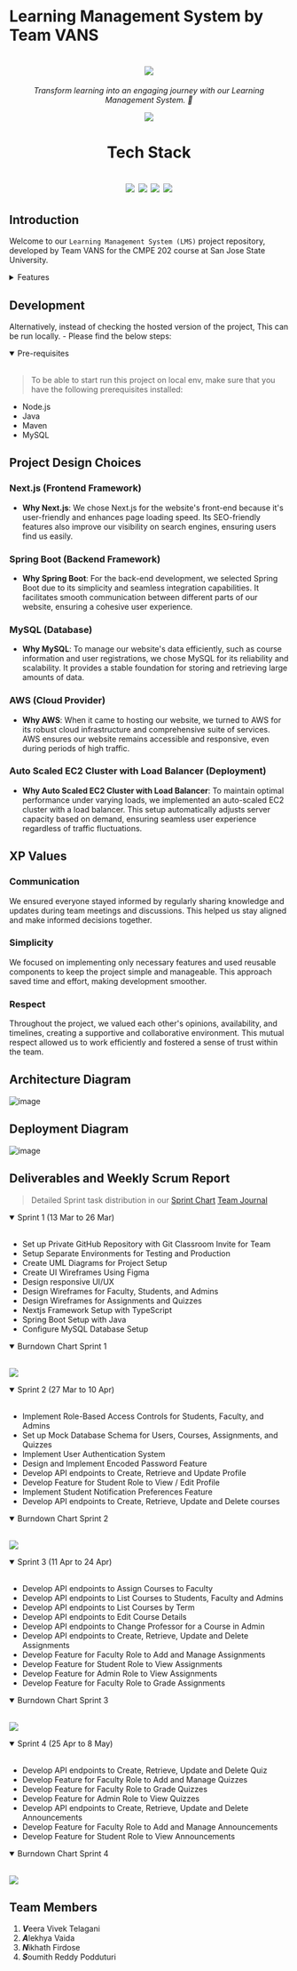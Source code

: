 <!--Team Name-->
# Learning Management System by Team VANS

<h1 align="center">
    <a href="https://docs.google.com/spreadsheets/d/1SPtBPZjJfs1aljyR0dSkWJUQrc0ujuTY2ZukZDJz5Ow/edit#gid=1232063613">
    <img src="https://raw.githubusercontent.com/veeravivekt/lms-nextjs-frontend/main/6C4AA8CB-C873-45FA-9E5F-31E6BA85E311_1_201_a.jpeg"/>
    </a>
    
</h1>


<!--Project Title/Quote-->
<p align="center">
  <i align="center">Transform learning into an engaging journey with our Learning Management System. 🚀</i>
</p>

<!--Project Image with technologies-->

<p align="center">
    <a href="https://docs.google.com/spreadsheets/d/1SPtBPZjJfs1aljyR0dSkWJUQrc0ujuTY2ZukZDJz5Ow/edit#gid=1287233871">
    <img src="https://img.shields.io/badge/Sprint_Chart-Team_VANS-7E30E1">
    </a>
</p>

<h1 align="center">

Tech Stack

<img src="https://img.shields.io/badge/next%20js-000000?style=for-the-badge&logo=nextdotjs&logoColor=white" />
<img src="https://img.shields.io/badge/Spring_Boot-F2F4F9?style=for-the-badge&logo=spring-boot" />
<img src="https://img.shields.io/badge/MySQL-005C84?style=for-the-badge&logo=mysql&logoColor=white" />
<img src="https://img.shields.io/badge/Amazon_AWS-FF9900?style=for-the-badge&logo=amazonaws&logoColor=white" />

</h1>


## Introduction

 Welcome to our `Learning Management System (LMS)` project repository, developed by Team VANS for the CMPE 202 course at San Jose State University.


<details closed>
<summary>
 Features
</summary> <br />
<!-- INSERT FEATURES IMAGES HERE-->  
<p align="center">
    <img width="49%" src="https://raw.githubusercontent.com/veeravivekt/lms-nextjs-frontend/main/public/StudentView.png" alt="1"/>
    &nbsp;
    <img width="49%" src="https://raw.githubusercontent.com/veeravivekt/lms-nextjs-frontend/main/public/HomeScreen.png"/>
    <img width="49%" src="https://raw.githubusercontent.com/veeravivekt/lms-nextjs-frontend/main/public/AddAssignment.png" alt="1"/>
    &nbsp;
    <img width="49%" src="https://raw.githubusercontent.com/veeravivekt/lms-nextjs-frontend/main/public/FacultyView.png" alt="customize-code"/>
    <img width="49%" src="https://raw.githubusercontent.com/veeravivekt/lms-nextjs-frontend/main/public/ListSubmissions.png"/>


</p>
    
</details>


## Development

Alternatively, instead of checking the hosted version of the project, This can be run locally. - Please find the below steps:

<details open>
<summary>
Pre-requisites
</summary> <br />

> To be able to start run this project on local env, make sure that you have the following prerequisites installed:

- Node.js
- Java
- Maven
- MySQL
</details>


## Project Design Choices

### Next.js (Frontend Framework)
- **Why Next.js**: We chose Next.js for the website's front-end because it's user-friendly and enhances page loading speed. Its SEO-friendly features also improve our visibility on search engines, ensuring users find us easily.
   
### Spring Boot (Backend Framework)
- **Why Spring Boot**: For the back-end development, we selected Spring Boot due to its simplicity and seamless integration capabilities. It facilitates smooth communication between different parts of our website, ensuring a cohesive user experience.
   
### MySQL (Database)
- **Why MySQL**: To manage our website's data efficiently, such as course information and user registrations, we chose MySQL for its reliability and scalability. It provides a stable foundation for storing and retrieving large amounts of data.
   
### AWS (Cloud Provider)
- **Why AWS**: When it came to hosting our website, we turned to AWS for its robust cloud infrastructure and comprehensive suite of services. AWS ensures our website remains accessible and responsive, even during periods of high traffic.
   
### Auto Scaled EC2 Cluster with Load Balancer (Deployment)
- **Why Auto Scaled EC2 Cluster with Load Balancer**: To maintain optimal performance under varying loads, we implemented an auto-scaled EC2 cluster with a load balancer. This setup automatically adjusts server capacity based on demand, ensuring seamless user experience regardless of traffic fluctuations.

## XP Values

### Communication
We ensured everyone stayed informed by regularly sharing knowledge and updates during team meetings and discussions. This helped us stay aligned and make informed decisions together.

### Simplicity
We focused on implementing only necessary features and used reusable components to keep the project simple and manageable. This approach saved time and effort, making development smoother.

### Respect
Throughout the project, we valued each other's opinions, availability, and timelines, creating a supportive and collaborative environment. This mutual respect allowed us to work efficiently and fostered a sense of trust within the team.

## Architecture Diagram

![image](https://raw.githubusercontent.com/veeravivekt/lms-nextjs-frontend/main/public/Component_LMS.png)

## Deployment Diagram

![image](https://raw.githubusercontent.com/veeravivekt/lms-nextjs-frontend/main/public/Deployment%20Diagram%20Of%20LMS.png)

## Deliverables and Weekly Scrum Report

> Detailed Sprint task distribution in our [Sprint Chart](https://docs.google.com/spreadsheets/d/1SPtBPZjJfs1aljyR0dSkWJUQrc0ujuTY2ZukZDJz5Ow/edit#gid=1232063613)
> [Team Journal](https://docs.google.com/document/d/1PobRP_-0e5MNLPLzWF5RvtG2FytLsy_D0lys2sY1h7U/edit?usp=sharing)

<details open>
<summary>
Sprint 1 (13 Mar to 26 Mar)
</summary> <br />

- Set up Private GitHub Repository with Git Classroom Invite for Team
- Setup Separate Environments for Testing and Production
- Create UML Diagrams for Project Setup
- Create UI Wireframes Using Figma
- Design responsive UI/UX
- Design Wireframes for Faculty, Students, and Admins
- Design Wireframes for Assignments and Quizzes
- Nextjs Framework Setup with TypeScript
- Spring Boot Setup with Java
- Configure MySQL Database Setup

</details>

<details open>
<summary>
Burndown Chart Sprint 1
</summary> <br />

 <img src="https://raw.githubusercontent.com/veeravivekt/lms-nextjs-frontend/main/public/S1.png"/></a>

</details>

<details open>
<summary>
Sprint 2 (27 Mar to 10 Apr)
</summary> <br />

- Implement Role-Based Access Controls for Students, Faculty, and Admins
- Set up Mock Database Schema for Users, Courses, Assignments, and Quizzes
- Implement User Authentication System
- Design and Implement Encoded Password Feature
- Develop API endpoints to Create, Retrieve and Update Profile
- Develop Feature for Student Role to View / Edit Profile
- Implement Student Notification Preferences Feature
- Develop API endpoints to Create, Retrieve, Update and Delete courses

</details>

<details open>
<summary>
Burndown Chart Sprint 2
</summary> <br />

 <img src="https://raw.githubusercontent.com/veeravivekt/lms-nextjs-frontend/main/public/S2.png"/></a>

</details>

<details open>
<summary>
Sprint 3 (11 Apr to 24 Apr)
</summary> <br />

- Develop API endpoints to Assign Courses to Faculty
- Develop API endpoints to List Courses to Students, Faculty and Admins
- Develop API endpoints to List Courses by Term
- Develop API endpoints to Edit Course Details
- Develop API endpoints to Change Professor for a Course in Admin
- Develop API endpoints to Create, Retrieve, Update and Delete Assignments
- Develop Feature for Faculty Role to Add and Manage Assignments
- Develop Feature for Student Role to View Assignments
- Develop Feature for Admin Role to View Assignments
- Develop Feature for Faculty Role to Grade Assignments

</details>

<details open>
<summary>
Burndown Chart Sprint 3
</summary> <br />

 <img src="https://raw.githubusercontent.com/veeravivekt/lms-nextjs-frontend/main/public/Sprint3.png"/></a>

</details>

<details open>
<summary>
Sprint 4 (25 Apr to 8 May)
</summary> <br />

- Develop API endpoints to Create, Retrieve, Update and Delete Quiz
- Develop Feature for Faculty Role to Add and Manage Quizzes
- Develop Feature for Faculty Role to Grade Quizzes
- Develop Feature for Admin Role to View Quizzes
- Develop API endpoints to Create, Retrieve, Update and Delete Announcements
- Develop Feature for Faculty Role to Add and Manage Announcements
- Develop Feature for Student Role to View Announcements
</details>

<details open>
<summary>
Burndown Chart Sprint 4
</summary> <br />

 <img src="https://raw.githubusercontent.com/veeravivekt/lms-nextjs-frontend/main/public/S4.png"/></a>

</details>


## Team Members

1. ***V***eera Vivek Telagani
2. ***A***lekhya Vaida
3. ***N***ikhath Firdose
4. ***S***oumith Reddy Podduturi 
